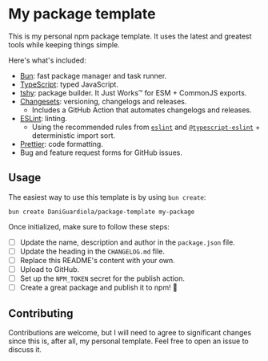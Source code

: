 # My package template

This is my personal npm package template. It uses the latest and greatest tools while keeping things simple.

Here's what's included:

- [Bun](https://bun.sh/): fast package manager and task runner.
- [TypeScript](https://www.typescriptlang.org/): typed JavaScript.
- [tshy](https://github.com/isaacs/tshy/): package builder. It Just Works™️ for ESM + CommonJS exports.
- [Changesets](https://github.com/changesets/changesets): versioning, changelogs and releases.
  - Includes a GitHub Action that automates changelogs and releases.
- [ESLint](https://eslint.org/): linting.
  - Using the recommended rules from [`eslint`](https://eslint.org/docs/latest/rules/) and [`@typescript-eslint`](https://typescript-eslint.io/rules/?=recommended) + deterministic import sort.
- [Prettier](https://prettier.io/): code formatting.
- Bug and feature request forms for GitHub issues.

## Usage

The easiest way to use this template is by using `bun create`:

```
bun create DaniGuardiola/package-template my-package
```

Once initialized, make sure to follow these steps:

- [ ] Update the name, description and author in the `package.json` file.
- [ ] Update the heading in the `CHANGELOG.md` file.
- [ ] Replace this README's content with your own.
- [ ] Upload to GitHub.
- [ ] Set up the `NPM_TOKEN` secret for the publish action.
- [ ] Create a great package and publish it to npm! 🚀

## Contributing

Contributions are welcome, but I will need to agree to significant changes since this is, after all, my personal template. Feel free to open an issue to discuss it.
